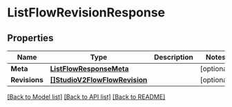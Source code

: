 # ListFlowRevisionResponse

## Properties

Name | Type | Description | Notes
------------ | ------------- | ------------- | -------------
**Meta** | [**ListFlowResponseMeta**](ListFlowResponse_meta.md) |  | [optional] 
**Revisions** | [**[]StudioV2FlowFlowRevision**](studio.v2.flow.flow_revision.md) |  | [optional] 

[[Back to Model list]](../README.md#documentation-for-models) [[Back to API list]](../README.md#documentation-for-api-endpoints) [[Back to README]](../README.md)



